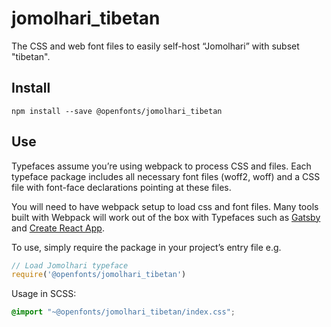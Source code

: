 
# jomolhari_tibetan

The CSS and web font files to easily self-host “Jomolhari” with subset "tibetan".

## Install

`npm install --save @openfonts/jomolhari_tibetan`

## Use

Typefaces assume you’re using webpack to process CSS and files. Each typeface
package includes all necessary font files (woff2, woff) and a CSS file with
font-face declarations pointing at these files.

You will need to have webpack setup to load css and font files. Many tools built
with Webpack will work out of the box with Typefaces such as [Gatsby](https://github.com/gatsbyjs/gatsby)
and [Create React App](https://github.com/facebookincubator/create-react-app).

To use, simply require the package in your project’s entry file e.g.

```javascript
// Load Jomolhari typeface
require('@openfonts/jomolhari_tibetan')
```

Usage in SCSS:
```scss
@import "~@openfonts/jomolhari_tibetan/index.css";
```
